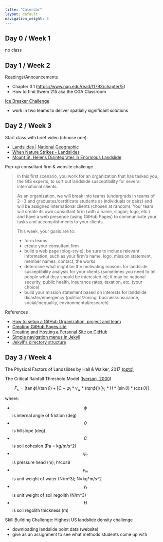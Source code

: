 ```yaml
---
title: "Calendar"
layout: default
navigation_weight: 3
---
```


## Day 0 / Week 1
no class


## Day 1 / Week 2
Readings/Announcements

* Chapter 3.1 (https://www.nap.edu/read/11793/chapter/5)
* How to find Swem 215 aka the CGA Classroom


[Ice Breaker Challenge](https://drdavis.space/teaching/gis/ice-breaker/)

* work in two teams to deliver spatially significant solutions


## Day 2 / Week 3
Start class with brief video (choose one):

- [Landslides | National Geographic]( https://youtu.be/mknStAMia0Q)
- [When Nature Strikes - Landslides](https://youtu.be/dj44dpr8oHs?t=18)
- [Mount St. Helens Disintegrates in Enormous Landslide](https://youtu.be/UK--hvgP2uY)

Pop-up consultant firm & website challenge

> In this first scenario, you work for an organization that has tasked you, the GIS experts, to sort out landslide susceptibility for several international clients.
>
> As an organization, we will break into teams (undergrads in teams of 2--3 and graduates/certificate students as individuals or pairs) and will be assigned international clients (chosen at random). Your team will create its own consultant firm (with a name, slogan, logo, etc.) and have a web presence (using GitHub Pages) to communicate your tasks and accomplishments to your clients.
>
> This week, your goals are to:
>
> * form teams
> * create your consultant firm
> * build a web page (blog-style); be sure to include relevant information, such as your firm's name, logo, mission statement, member names, contact, the works
> * determine what might be the motivating reasons for landslide susceptibility analysis for your clients (sometimes you need to tell people what they should be interested in); it may be national security, public health, insurance rates, taxation, etc. (your choice)
> * build your mission statement based on interests for landslide disaster/emergency (politics/zoning, business/insurance, social/inequality, environmental/research)


References


- [How to setup a GitHub Organization, project and team](https://github.com/collab-uniba/socialcde4eclipse/wiki/How-to-setup-a-GitHub-organization,-project-and-team)
- [Creating GitHub Pages site](https://help.github.com/en/github/working-with-github-pages/creating-a-github-pages-site)
- [Creating and Hosting a Personal Site on GitHub](http://jmcglone.com/guides/github-pages/)
- [Simple navigation menus in Jekyll](https://learn.cloudcannon.com/jekyll/simple-navigation/)
- [Jekyll's directory structure](https://jekyllrb.com/docs/structure/)


## Day 3 / Week 4
The Physical Factors of Landslides by Hall & Walker, 2017  [(pptx)](https://d32ogoqmya1dw8.cloudfront.net/files/getsi/teaching_materials/surface_processes/unit_3_physical_factors.v6.pptx)

The Critical Rainfall Threshold Model ([Iverson, 2000](https://doi.org/10.1029/2000WR900090))

$$
F_s = (\tan \phi) / (\tan \theta) + [C - \psi_t * \gamma_w * (tan \phi)] / [\gamma_r * H * (\sin \theta) * (\cos \theta)]
$$

where:

- $$\phi$$ is internal angle of friction (deg)
- $$\theta$$ is hillslope (deg)
- $$C$$ is soil cohesion (Pa = kg/m/s^2)
- $$\psi_t$$ is pressure head (m); h/cosθ
- $$\gamma_w$$ is unit weight of water (N/m^3); N=kg*m/s^2
- $$\gamma_r$$ is unit weight of soil regolith (N/m^3)
- $$H$$ is soil regolith thickness (m)



Skill Building Challenge: Highest US landslide density challenge

* downloading landslide point data (website)
* give as an assignment to see what methods students come up with
